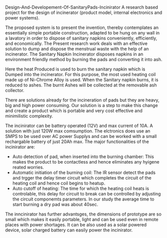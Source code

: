 Design-And-Developement-Of-SanitaryPads-Incinirator
A research based project for the design of incinerator (product model, internal electronics and power systems).

The proposed system is to present the invention, thereby contemplates an essentially simple portable construction, adapted to be hung on any wall in a lavatory in order to dispose of sanitary napkins conveniently, efficiently, and economically. The Present research work deals with an effective solution to dump and dispose the menstrual waste with the help of an incinerator. The Sanitary Napkin Incinerator disposes napkins in an environment friendly method by burning the pads and converting it into ash.

Here the heat Produced is used to burn the sanitary napkin which is Dumped into the incinerator. For this purpose, the most used heating coil made up of Ni-Chrome Alloy is used. When the Sanitary napkin burns, it is reduced to ashes. The burnt Ashes will be collected at the removable ash collector.

There are solutions already for the incineration of pads but they are heavy, big and high power consuming. Our solution is a step to make this change and create a product which is portable and very cost effective and minimilistic complexity. 

The incinirator can be battery operated (12V) and max current of 10A. A solution with just 120W max comsumption. The elctronics does use an SMPS to be used over AC power Supplys and can be worked with a small rechargable battery of just 20Ah max. The major functionalities of the incinirator are:
  - Auto detection of pad, when inserted into the burning chamber: This makes the product to be contactless and hence eliminates any hyigene reated worries.
  - Automatic initiation of the burning coil: The IR sensor detect the pads and trgger the delay timer circuit which completes the circuit of the heating coil and hence coil begins to heatup.
  - Auto cutoff of heating: The time for which the heating coil heats is controlable, this delay for circuit to break can be controlled by adjusting the circuit componemts parameters. In our study the average time to start burning a dry pad was about 40sec.

The inncinirator has further advantsges, the dimensions of prototype are so small which makes it easily portable, light and can be used even in remote places with power shortages. It can be also used as a solar powered device, solar charged battery can easily power the incinirator.




